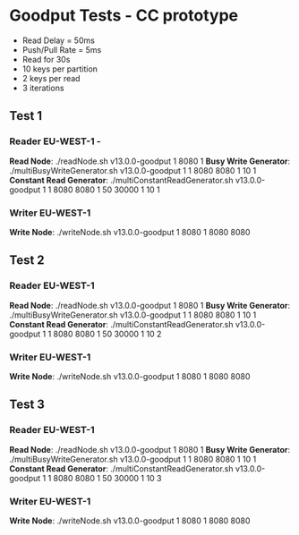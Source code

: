 # Goodput Tests - CC prototype

- Read Delay = 50ms
- Push/Pull Rate = 5ms
- Read for 30s
- 10 keys per partition
- 2 keys per read
- 3 iterations

## Test 1 

### Reader EU-WEST-1 - 
**Read Node**: ./readNode.sh v13.0.0-goodput 1 8080 1
**Busy Write Generator**: ./multiBusyWriteGenerator.sh v13.0.0-goodput 1 1 8080 <read-eu-ip> 8080 <write-ip> 1 10 1
**Constant Read Generator**: ./multiConstantReadGenerator.sh v13.0.0-goodput 1 1 8080 <read-eu-ip> 8080 <write-ip> 1 50 30000 1 10 1 

### Writer EU-WEST-1
**Write Node**: ./writeNode.sh v13.0.0-goodput 1 8080 1 8080 <read-eu-ip> 8080 <read-us-ip> 

## Test 2

### Reader EU-WEST-1
**Read Node**: ./readNode.sh v13.0.0-goodput 1 8080 1
**Busy Write Generator**: ./multiBusyWriteGenerator.sh v13.0.0-goodput 1 1 8080 <read-eu-ip> 8080 <write-ip> 1 10 1
**Constant Read Generator**: ./multiConstantReadGenerator.sh v13.0.0-goodput 1 1 8080 <read-eu-ip> 8080 <write-ip> 1 50 30000 1 10 2 

### Writer EU-WEST-1
**Write Node**: ./writeNode.sh v13.0.0-goodput 1 8080 1 8080 <read-eu-ip> 8080 <read-us-ip> 

## Test 3

### Reader EU-WEST-1
**Read Node**: ./readNode.sh v13.0.0-goodput 1 8080 1
**Busy Write Generator**: ./multiBusyWriteGenerator.sh v13.0.0-goodput 1 1 8080 <read-eu-ip> 8080 <write-ip> 1 10 1
**Constant Read Generator**: ./multiConstantReadGenerator.sh v13.0.0-goodput 1 1 8080 <read-eu-ip> 8080 <write-ip> 1 50 30000 1 10 3 

### Writer EU-WEST-1
**Write Node**: ./writeNode.sh v13.0.0-goodput 1 8080 1 8080 <read-eu-ip> 8080 <read-us-ip> 
